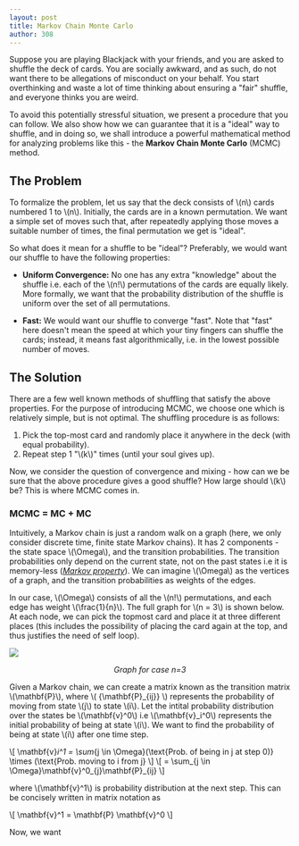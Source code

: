 ```yaml
---
layout: post
title: Markov Chain Monte Carlo
author: 308
---
```


<!-- 

Problem: shufle a deck of cards such that the final permutation is uniformly distributed across all permutations

Method:

Explanation:

Relation to MCMC (MC, MC)

MCMC (Properties, Mixing time etc.)

Deadline : 15th Aug 2021
 -->

<!-- Make this paragraph better -->
Suppose you are playing Blackjack with your friends, and you are asked to shuffle the deck of cards. You are socially awkward, and as such, do not want there to be allegations of misconduct on your behalf. You start overthinking and waste a lot of time thinking about ensuring a "fair" shuffle, and everyone thinks you are weird.

To avoid this potentially stressful situation, we present a procedure that you can follow. We also show how we can guarantee that it is a "ideal" way to shuffle, and in doing so, we shall introduce a powerful mathematical method for analyzing problems like this - the **Markov Chain Monte Carlo** (MCMC) method.

## The Problem

To formalize the problem, let us say that the deck consists of \\(n\\) cards numbered 1 to \\(n\\). Initially, the cards are in a known permutation. We want a simple set of moves such that, after repeatedly applying those moves a suitable number of times, the final permutation we get is "ideal".

So what does it mean for a shuffle to be "ideal"? Preferably, we would want our shuffle to have the following properties:

- **Uniform Convergence:** No one has any extra "knowledge" about the shuffle i.e. each of the \\(n!\\) permutations of the cards are equally likely. More formally, we want that the probability distribution of the shuffle is uniform over the set of all permutations. 
<!-- - We would want the final permutation that the shuffle results in to be uniformly randomly selected from all the (\\(n!\\)) possible permutations of the cards. -->
- **Fast:** We would want our shuffle to converge "fast". Note that "fast" here doesn't mean the speed at which your tiny fingers can shuffle the cards; instead, it means fast algorithmically, i.e. in the lowest possible number of moves.

## The Solution

There are a few well known methods of shuffling that satisfy the above properties. For the purpose of introducing MCMC, we choose one which is relatively simple, but is not optimal. The shuffling procedure is as follows:

1. Pick the top-most card and randomly place it anywhere in the deck (with equal probability).
2. Repeat step 1 "\\(k\\)" times (until your soul gives up).

Now, we consider the question of convergence and mixing - how can we be sure that the above procedure gives a good shuffle? How large should \\(k\\) be? This is where MCMC comes in.

### MCMC = MC + MC

Intuitively, a Markov chain is just a random walk on a graph (here, we only consider discrete time, finite state Markov chains). It has 2 components - the state space \\(\Omega\\), and the transition probabilities. The transition probabilities only depend on the current state, not on the past states i.e it is memory-less ([*Markov property*](https://en.wikipedia.org/wiki/Markov_property)). We can imagine \\(\Omega\\) as the vertices of a graph, and the transition probabilities as weights of the edges.

In our case, \\(\Omega\\) consists of all the \\(n!\\) permutations, and each edge has weight \\(\frac{1}{n}\\). The full graph for \\(n = 3\\) is shown below. At each node, we can pick the topmost card and place it at three different places (this includes the possibility of placing the card again at the top, and thus justifies the need of self loop).

![](https://i.imgur.com/UADXVav.png)
*<center>Graph for case n=3</center>*


Given a Markov chain, we can create a matrix known as the transition matrix \\(\mathbf{P}\\), where \\( {\mathbf{P}_{ij}} \\) represents the probability of moving from state \\(j\\) to state \\(i\\). Let the intital probability distribution over the states be \\(\mathbf{v}^0\\) i.e \\(\mathbf{v}_i^0\\) represents the initial probability of being at state  \\(i\\). We want to find the probability of being at state \\(i\\) after one time step.

\\[ \mathbf{v}_i^1 = \sum_{j \in \Omega}(\text{Prob. of being in j at step 0)} \times (\text{Prob. moving to i from j} \\]
\\[ = \sum_{j \in \Omega}\mathbf{v}^0_{j}\mathbf{P}_{ij} \\]

where \\(\mathbf{v}^1\\) is probability distribution at the next step. This can be concisely written in matrix notation as 

\\[
\mathbf{v}^1 = \mathbf{P} \mathbf{v}^0
\\]

Now, we want 
